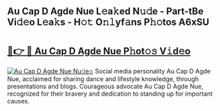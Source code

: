 ## Au Cap D Agde Nue L𝚎a𝚔ed N𝚞𝚍e - Part-tBe Vi𝚍𝚎o L𝚎a𝚔s - H𝚘𝚝 O𝚗𝚕yf𝚊ns P𝚑𝚘tos A6xSU

# <h2><a href="http://kf4fr4f.oniu.top/?m=Au+Cap+D+Agde+Nue">🔗👉 🔴 Au Cap D Agde Nue P𝚑ot𝚘𝚜 V𝚒d𝚎o</a></h2>

[![Au Cap D Agde Nue Nu𝚍e𝚜](https://i.imgur.com/0qMVB7G.gif)](http://kf4fr4f.oniu.top/?m=Au+Cap+D+Agde+Nue)
Social media personality Au Cap D Agde Nue, acclaimed for sharing dance and lifestyle knowledge, through presentations and blogs. Courageous advocate Au Cap D Agde Nue, recognized for their bravery and dedication to standing up for important causes.  
